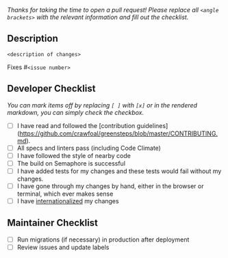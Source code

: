*Thanks for taking the time to open a pull request! Please replace all `<angle
brackets>` with the relevant information and fill out the checklist.*

## Description

`<description of changes>`

Fixes #`<issue number>`

## Developer Checklist
*You can mark items off by replacing `[ ]` with `[x]` or in the rendered
markdown, you can simply check the checkbox.*
- [ ] I have read and followed the [contribution guidelines]
      (https://github.com/crawfoal/greensteps/blob/master/CONTRIBUTING.md).
- [ ] All specs and linters pass (including Code Climate)
- [ ] I have followed the style of nearby code
- [ ] The build on Semaphore is successful
- [ ] I have added tests for my changes and these tests would fail without my
      changes.
- [ ] I have gone through my changes by hand, either in the browser or terminal,
      which ever makes sense
- [ ] I have [internationalized](http://guides.rubyonrails.org/i18n.html) my
      changes

## Maintainer Checklist
- [ ] Run migrations (if necessary) in production after deployment
- [ ] Review issues and update labels
